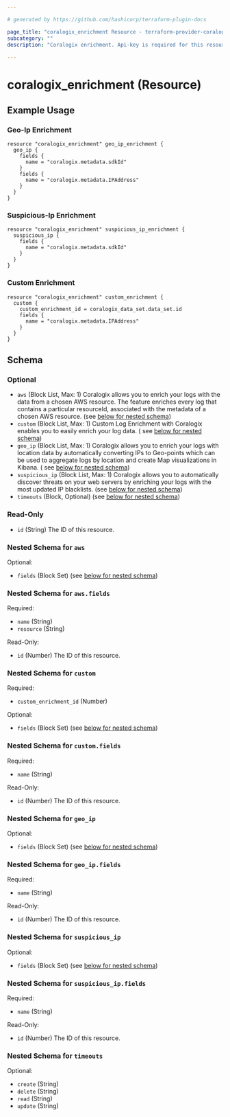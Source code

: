 ```yaml
---

# generated by https://github.com/hashicorp/terraform-plugin-docs

page_title: "coralogix_enrichment Resource - terraform-provider-coralogix"
subcategory: ""
description: "Coralogix enrichment. Api-key is required for this resource. More info: https://coralogix.com/docs/custom-log-enrichment/"
  
---
```


# coralogix_enrichment (Resource)

## Example Usage

### Geo-Ip Enrichment

```hcl
resource "coralogix_enrichment" geo_ip_enrichment {
  geo_ip {
    fields {
      name = "coralogix.metadata.sdkId"
    }
    fields {
      name = "coralogix.metadata.IPAddress"
    }
  }
}
```

### Suspicious-Ip Enrichment

```hcl
resource "coralogix_enrichment" suspicious_ip_enrichment {
  suspicious_ip {
    fields {
      name = "coralogix.metadata.sdkId"
    }
  }
}
```

### Custom Enrichment

```hcl
resource "coralogix_enrichment" custom_enrichment {
  custom {
    custom_enrichment_id = coralogix_data_set.data_set.id
    fields {
      name = "coralogix.metadata.IPAddress"
    }
  }
}
```

<!-- schema generated by tfplugindocs -->

## Schema

### Optional

- `aws` (Block List, Max: 1) Coralogix allows you to enrich your logs with the data from a chosen AWS resource. The
  feature enriches every log that contains a particular resourceId, associated with the metadata of a chosen AWS
  resource. (see [below for nested schema](#nestedblock--aws))
- `custom` (Block List, Max: 1) Custom Log Enrichment with Coralogix enables you to easily enrich your log data. (
  see [below for nested schema](#nestedblock--custom))
- `geo_ip` (Block List, Max: 1) Coralogix allows you to enrich your logs with location data by automatically converting
  IPs to Geo-points which can be used to aggregate logs by location and create Map visualizations in Kibana. (
  see [below for nested schema](#nestedblock--geo_ip))
- `suspicious_ip` (Block List, Max: 1) Coralogix allows you to automatically discover threats on your web servers by
  enriching your logs with the most updated IP blacklists. (see [below for nested schema](#nestedblock--suspicious_ip))
- `timeouts` (Block, Optional) (see [below for nested schema](#nestedblock--timeouts))

### Read-Only

- `id` (String) The ID of this resource.

<a id="nestedblock--aws"></a>

### Nested Schema for `aws`

Optional:

- `fields` (Block Set) (see [below for nested schema](#nestedblock--aws--fields))

<a id="nestedblock--aws--fields"></a>

### Nested Schema for `aws.fields`

Required:

- `name` (String)
- `resource` (String)

Read-Only:

- `id` (Number) The ID of this resource.

<a id="nestedblock--custom"></a>

### Nested Schema for `custom`

Required:

- `custom_enrichment_id` (Number)

Optional:

- `fields` (Block Set) (see [below for nested schema](#nestedblock--custom--fields))

<a id="nestedblock--custom--fields"></a>

### Nested Schema for `custom.fields`

Required:

- `name` (String)

Read-Only:

- `id` (Number) The ID of this resource.

<a id="nestedblock--geo_ip"></a>

### Nested Schema for `geo_ip`

Optional:

- `fields` (Block Set) (see [below for nested schema](#nestedblock--geo_ip--fields))

<a id="nestedblock--geo_ip--fields"></a>

### Nested Schema for `geo_ip.fields`

Required:

- `name` (String)

Read-Only:

- `id` (Number) The ID of this resource.

<a id="nestedblock--suspicious_ip"></a>

### Nested Schema for `suspicious_ip`

Optional:

- `fields` (Block Set) (see [below for nested schema](#nestedblock--suspicious_ip--fields))

<a id="nestedblock--suspicious_ip--fields"></a>

### Nested Schema for `suspicious_ip.fields`

Required:

- `name` (String)

Read-Only:

- `id` (Number) The ID of this resource.

<a id="nestedblock--timeouts"></a>

### Nested Schema for `timeouts`

Optional:

- `create` (String)
- `delete` (String)
- `read` (String)
- `update` (String)


